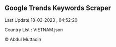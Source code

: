 

## Google Trends Keywords Scraper 
 
Last Update 18-03-2023 , 04:52:20

Country List :
VIETNAM.json



© Abdul Muttaqin 
